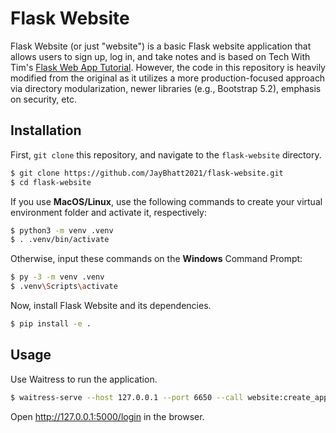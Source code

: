 # Flask Website

Flask Website (or just "website") is a basic Flask website application that allows users to sign up, log in, and take
notes and is based on Tech With Tim's [Flask Web App Tutorial](https://github.com/techwithtim/Flask-Web-App-Tutorial).
However, the code in this repository is heavily modified from the original as it utilizes a more production-focused
approach via directory modularization, newer libraries (e.g., Bootstrap 5.2), emphasis on security, etc.

## Installation

First, `git clone` this repository, and navigate to the `flask-website` directory.

```bash
$ git clone https://github.com/JayBhatt2021/flask-website.git
$ cd flask-website
```

If you use **MacOS/Linux**, use the following commands to create your virtual environment folder and activate it,
respectively:

```bash
$ python3 -m venv .venv
$ . .venv/bin/activate
```

Otherwise, input these commands on the **Windows** Command Prompt:

```bash
$ py -3 -m venv .venv
$ .venv\Scripts\activate
```

Now, install Flask Website and its dependencies.

```bash
$ pip install -e .
```

## Usage

Use Waitress to run the application.

```bash
$ waitress-serve --host 127.0.0.1 --port 6650 --call website:create_app
```

Open http://127.0.0.1:5000/login in the browser.
